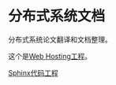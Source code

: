 分布式系统文档
==================

分布式系统论文翻译和文档整理。

这个是[Web Hosting工程](https://github.com/dsdoc/dsdoc.github.com)。

[Sphinx代码工程](https://github.com/dsdoc/dsdoc)